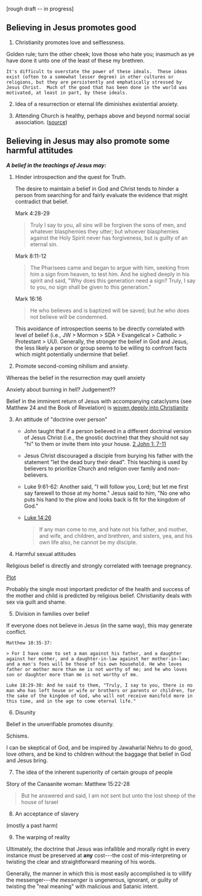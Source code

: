 [rough draft -- in progress]

## Believing in Jesus promotes good

1.  Christianity promotes love and selflessness.

Golden rule; turn the other cheek; love those who hate you; inasmuch as ye have done it unto one of the least of these my brethren.

    It's difficult to overstate the power of these ideals.  These ideas exist (often to a somewhat lesser degree) in other cultures or religions, but they are persistently and emphatically stressed by Jesus Christ.  Much of the good that has been done in the world was motivated, at least in part, by these ideals.

2. Idea of a resurrection or eternal life diminishes existential anxiety.

3. Attending Church is healthy, perhaps above and beyond normal social association. ([source](https://jamanetwork.com/journals/jamainternalmedicine/fullarticle/2521827))

## Believing in Jesus may also promote some harmful attitudes

**_A belief in the teachings of Jesus may:_**

1. Hinder introspection and the quest for Truth.

    The desire to maintain a belief in God and Christ tends to hinder a person from searching for and fairly evaluate the evidence that might contradict that belief.

    Mark 4:28-29

    > Truly I say to you, all sins will be forgiven the sons of men, and whatever blasphemies they utter; but whoever blasphemies against the Holy Spirit never has forgiveness, but is guilty of an eternal sin.

    Mark 8:11-12

    > The Pharisees came and began to argue with him, seeking from him a sign from heaven, to test him. And he sighed deeply in his spirit and said, "Why does this generation need a sign? Truly, I say to you, no sign shall be given to this generation."

    Mark 16:16

    > He who believes and is baptized will be saved; but he who does not believe will be condemned.

    This avoidance of introspection seems to be directly correlated with level of belief (i.e., JW > Mormon > SDA > Evangelical > Catholic > Protestant > UU).  Generally, the stronger the belief in God and Jesus, the less likely a person or group seems to be willing to confront facts which might potentially undermine that belief.

2. Promote second-coming nihilism and anxiety.

Whereas the belief in the resurrection may quell anxiety

Anxiety about burning in hell?  Judgement??

Belief in the imminent return of Jesus with accompanying cataclysms (see Matthew 24 and the Book of Revelation) is [woven deeply into Christianity](https://en.wikipedia.org/wiki/Predictions_and_claims_for_the_Second_Coming_of_Christ)

3. An attitude of "doctrine over person"

   * John taught that if a person believed in a different doctrinal version of Jesus
     Christ (i.e., the gnostic doctrine) that they should not say "hi" to them or
     invite them into your house.  [2 John 1: 7-11](https://www.lds.org/scriptures/nt/2-jn/1.7-11)

   * Jesus Christ discouraged a disciple from burying his father with the
      statement "let the dead bury their dead".  This teaching is used by
      believers to prioritize Church and religion over family and non-believers.

   * Luke 9:61-62: Another said, "I will follow you, Lord; but let me first say farewell to those at my home." Jesus said to him, "No one who puts his hand to the plow and looks back is fit for the kingdom of God."

   * [Luke 14:26](https://www.lds.org/scriptures/nt/luke/14.26)

     > If any man come to me, and hate not his father, and mother, and wife, and children, and brethren, and sisters, yea, and his own life also, he cannot be my disciple.

4. Harmful sexual attitudes

Religious belief is directly and strongly correlated with teenage pregnancy.

[Plot](https://www.reddit.com/r/exmormon/comments/6stywg/graph_of_teen_pregnancies_by_state_as_compared_to/)

Probably the single most important predictor of the health and success of the mother and child is predicted by religious belief.  Christianity deals with sex via guilt and shame.

5. Division in families over belief

If everyone does not believe in Jesus (in the same way), this may generate conflict.

    Matthew 10:35-37:

    > For I have come to set a man against his father, and a daughter against her mother, and a daughter-in-law against her mother-in-law; and a man's foes will be those of his own household. He who loves father or mother more than me is not worthy of me; and he who loves son or daughter more than me is not worthy of me.

    Luke 18:29-30: And he said to them, "Truly, I say to you, there is no man who has left house or wife or brothers or parents or children, for the sake of the kingdom of God, who will not receive manifold more in this time, and in the age to come eternal life."

6. Disunity

Belief in the unverifiable promotes disunity.

Schisms.

I can be skeptical of God, and be inspired by Jawaharlal Nehru to do good,
love others, and be kind to children without the baggage that belief in God
and Jesus bring.

7. The idea of the inherent superiority of certain groups of people

Story of the Canaanite woman: Matthew 15:22-28

> But he answered and said, I am not sent but unto the lost sheep of the house of Israel

8. An acceptance of slavery

(mostly a past harm)

9. The warping of reality

Ultimately, the doctrine that Jesus was infallible and morally right in every instance must be preserved at **any** cost---the cost of mis-interpreting or twisting the clear and straightforward meaning of his words.

Generally, the manner in which this is most easily accomplished is to villify the messenger---*the messenger* is ungenerous, ignorant, or guilty of twisting the "real meaning" with malicious and Satanic intent.
